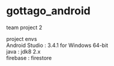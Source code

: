 # gottago_android
team project 2

project envs  
Android Studio : 3.4.1 for Windows 64-bit  
java : jdk8 2.x  
firebase :  firestore  
